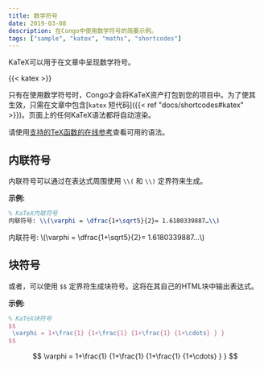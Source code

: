 ```yaml
---
title: 数学符号
date: 2019-03-08
description: 在Congo中使用数学符号的简要示例。
tags: ["sample", "katex", "maths", "shortcodes"]
---
```


KaTeX可以用于在文章中呈现数学符号。

<!--more-->

{{< katex >}}

只有在使用数学符号时，Congo才会将KaTeX资产打包到您的项目中。为了使其生效，只需在文章中包含[`katex` 短代码]({{< ref "docs/shortcodes#katex" >}})。页面上的任何KaTeX语法都将自动渲染。

请使用[支持的TeX函数的在线参考](https://katex.org/docs/supported.html)查看可用的语法。

## 内联符号

内联符号可以通过在表达式周围使用 `\\(` 和 `\\)` 定界符来生成。

**示例:**

```tex
% KaTeX内联符号
内联符号: \\(\varphi = \dfrac{1+\sqrt5}{2}= 1.6180339887…\\)
```

内联符号: \\(\varphi = \dfrac{1+\sqrt5}{2}= 1.6180339887…\\)

## 块符号

或者，可以使用 `$$` 定界符生成块符号。这将在其自己的HTML块中输出表达式。

**示例:**

```tex
% KaTeX块符号
$$
 \varphi = 1+\frac{1} {1+\frac{1} {1+\frac{1} {1+\cdots} } }
$$
```

$$
 \varphi = 1+\frac{1} {1+\frac{1} {1+\frac{1} {1+\cdots} } }
$$